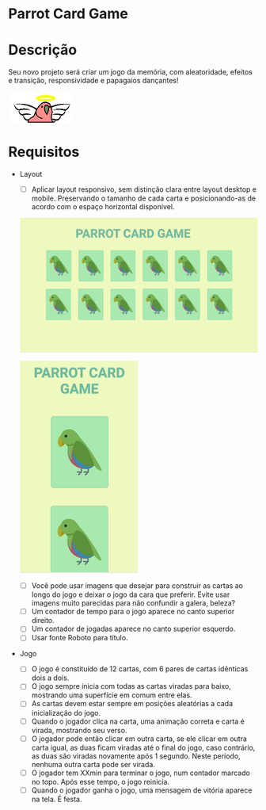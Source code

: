 # Parrot Card Game

# Descrição

Seu novo projeto será criar um jogo da memória, com aleatoridade, efeitos e transição, responsividade e papagaios dançantes!

![Parrot alado](doc/parrot.png)

# Requisitos

- Layout
    - [ ]  Aplicar layout responsivo, sem distinção clara entre layout desktop e mobile. Preservando o tamanho de cada carta e posicionando-as de acordo com o espaço horizontal disponível.

    ![doc/desktop.png](doc/desktop.png)

    ![doc/mobile.png](doc/mobile.png)

    - [ ]  Você pode usar imagens que desejar para construir as cartas ao longo do jogo e deixar o jogo da cara que preferir. Evite usar imagens muito parecidas para não confundir a galera, beleza?
    - [ ]  Um contador de tempo para o jogo aparece no canto superior direito.
    - [ ]  Um contador de jogadas aparece no canto superior esquerdo.
    - [ ]  Usar fonte Roboto para título.

- Jogo
    - [ ]  O jogo é constituído de 12 cartas, com 6 pares de cartas idênticas dois a dois.
    - [ ]  O jogo sempre inicia com todas as cartas viradas para baixo, mostrando uma superfície em comum entre elas.
    - [ ]  As cartas devem estar sempre em posições aleatórias a cada inicialização do jogo.
    - [ ]  Quando o jogador clica na carta, uma animação correta e carta é virada, mostrando seu verso.
    - [ ]  O jogador pode então clicar em outra carta, se ele clicar em outra carta igual, as duas ficam viradas até o final do jogo, caso contrário, as duas são viradas novamente após 1 segundo. Neste período, nenhuma outra carta pode ser virada.
    - [ ]  O jogador tem XXmin para terminar o jogo, num contador marcado no topo. Após esse tempo, o jogo reinicia.
    - [ ]  Quando o jogador ganha o jogo, uma mensagem de vitória aparece na tela. É festa.